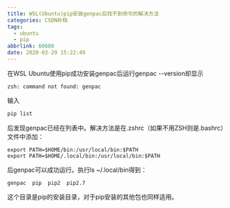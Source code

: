 ```yaml
---
title: WSL(Ubuntu)pip安装genpac后找不到命令的解决方法
categories: CSDN补档
tags:
  - ubuntu
  - pip
abbrlink: 60680
date: 2020-03-29 15:22:49
---
```


在WSL Ubuntu使用pip成功安装genpac后运行genpac --version却显示

```
zsh: command not found: genpac
```

输入

```bash
pip list
```

后发现genpac已经在列表中。解决方法是在.zshrc（如果不用ZSH则是.bashrc）文件中添加：

```
export PATH=$HOME/bin:/usr/local/bin:$PATH
export PATH=$HOME/.local/bin:/usr/local/bin:$PATH
```

后genpac可以成功运行。执行ls ~/.local/bin得到：

```
genpac  pip  pip2  pip2.7
```

这个目录是pip的安装目录，对于pip安装的其他包也同样适用。